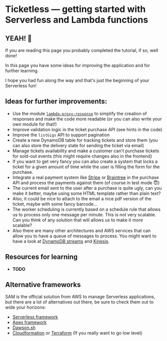 # Ticketless — getting started with Serverless and Lambda functions

## YEAH! 🤘

If you are reading this page you probably completed the tutorial, if so, well done!

In this page you have some ideas for improving the application and for further learning.

I hope you had fun along the way and that's just the beginning of your Serverless fun!


## Ideas for further improvements:

  - Use the module [`lambda-proxy-response`](https://www.npmjs.com/package/lambda-proxy-response) to simplify the creation of responses and make the code more readable (or you can also write your own module for that!)
  - Improve validation logic in the ticket purchase API (see hints in the code)
  - Improve the `listGigs` API to support pagination
  - Create a new DynamoDB table for tracking tickets and store them (you can also store the delivery state for sending the ticket via email)
  - Manage tickets availability and make a customer can't purchase tickets for sold-out events (this might require changes also in the frontend)
  - If you want to get very fancy you can also create a system that locks a ticket for a given amount of time while the user is filling the form for the purchase.
  - Integrate a real payment system like [Stripe](https://stripe.com/ie) or [Braintree](https://www.braintreepayments.com) in the purchase API and process the payments against them (of course in test mode 😇)
  - The current email sent to the user after a purchase is quite ugly, can you make it better, maybe using some HTML template rather than plain text?
  - Also, it could be nice to attach to the email a nice pdf version of the ticket, maybe with some fancy barcode...
  - The worker scheduling is currently based on a schedule rule that allows us to process only one message per minute. This is not very scalable. Can you think of any solution that will allows us to make it more scalable?
  - Also there are many other architectures and AWS services that can allow you to have a queue of messages to process. You might want to have a look at [DynamoDB streams](http://docs.aws.amazon.com/amazondynamodb/latest/developerguide/Streams.Lambda.html) and [Kinesis](https://aws.amazon.com/kinesis/).


## Resources for learning

  - **TODO**


## Alternative frameworks

SAM is the official solution from AWS to manage Serverless applications, but there are a lot of alternatives out there, be sure to check them out to wide your horizons:

  - [Serverless framework](https://serverless.com)
  - [Apex framework](http://apex.run)
  - [Dawson.sh](https://github.com/dawson-org/dawson-cli)
  - [Cloudformation](https://aws.amazon.com/cloudformation) or [Terraform](https://www.terraform.io) (If you really want to go low level)
